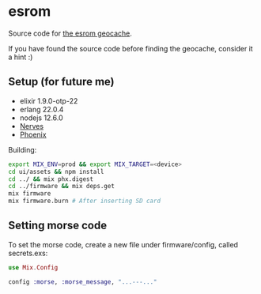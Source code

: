 # esrom
Source code for [the esrom geocache](https://www.geocaching.com/geocache/GC7C642_esrom).

If you have found the source code before finding the geocache, consider it a hint :)

## Setup (for future me)
- elixir 1.9.0-otp-22
- erlang 22.0.4
- nodejs 12.6.0
- [Nerves](https://hexdocs.pm/nerves/installation.html)
- [Phoenix](https://hexdocs.pm/phoenix/installation.html)

Building:
```bash
export MIX_ENV=prod && export MIX_TARGET=<device>
cd ui/assets && npm install
cd ../ && mix phx.digest
cd ../firmware && mix deps.get
mix firmware
mix firmware.burn # After inserting SD card
```

## Setting morse code
To set the morse code, create a new file under firmware/config, called secrets.exs:
```elixir
use Mix.Config

config :morse, :morse_message, "...---..."
```
